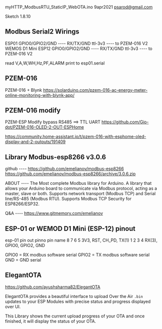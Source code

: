 myHTTP_ModbusRTU_StaticIP_WebOTA.ino
9apr2021
psarod@gmail.com

Sketch 1.8.10

Modbus Serial2 Wirings
--
ESP01 GPIO0/GPIO2/GND ---- RX/TX/GND ttl-3v3 ---- to PZEM-016 V2 
WEMOS D1 Mini 
ESP12 GPIO0/GPIO2/GND ---- RX/TX/GND ttl-3v3 ---- to PZEM-016 V2 
 
read V,A,W,WH,Hz,PF,ALARM 
print to esp01.serial  

PZEM-016
--
PZEM-016 + Blynk
 https://solarduino.com/pzem-016-ac-energy-meter-online-monitoring-with-blynk-app/

PZEM-016 modify
--
PZEM-ESP Modify bypass RS485 ==> TTL UART
 https://github.com/Gio-dot/PZEM-016-OLED-2-OUT-ESPHome
 
 https://community.home-assistant.io/t/pzem-016-with-esphome-oled-display-and-2-outputs/191409


Library Modbus-esp8266 v3.0.6
--
github ----
 https://github.com/emelianov/modbus-esp8266
 https://github.com/emelianov/modbus-esp8266/archive/3.0.6.zip

ABOUT ----
The Most complete Modbus library for Arduino. 
A library that allows your Arduino board 
to communicate via Modbus protocol, 
acting as a master, slave or both. 
Supports network transport (Modbus TCP) 
and Serial line/RS-485 (Modbus RTU). 
Supports Modbus TCP Security for ESP8266/ESP32. 

Q&A ---- 
 https://www.gitmemory.com/emelianov


ESP-01 or WEMOD D1 Mini (ESP-12) pinout
--
esp-01 pin out
pinno     pin name
8 7 6 5   3V3,   RST,   CH_PD, TX(1)
1 2 3 4   RX(3), GPIO0, GPIO2, GND  


GPIO0 = RX modbus software serial
GPIO2 = TX modbus software serial
GND   = GND serial


ElegantOTA
--
 https://github.com/ayushsharma82/ElegantOTA

ElegantOTA provides a beautiful interface 
to upload Over the Air `.bin` updates 
to your ESP Modules 
with precise status and progress displayed over UI. 

This Library shows the current upload progress of your OTA 
and once finished, it will display the status of your OTA. 

